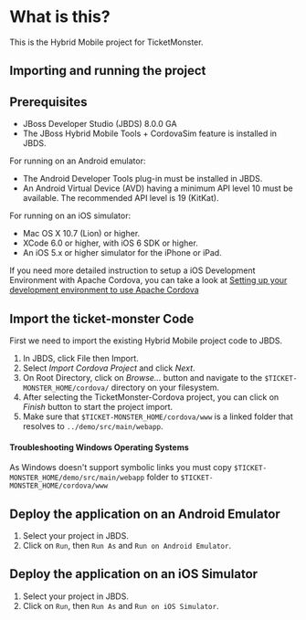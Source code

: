 # What is this?

This is the Hybrid Mobile project for TicketMonster.

## Importing and running the project

Prerequisites
-------------

* JBoss Developer Studio (JBDS) 8.0.0 GA
* The JBoss Hybrid Mobile Tools + CordovaSim feature is installed in JBDS.

For running on an Android emulator:

* The Android Developer Tools plug-in must be installed in JBDS.
* An Android Virtual Device (AVD) having a minimum API level 10 must be available. The recommended API level is 19 (KitKat).

For running on an iOS simulator:

* Mac OS X 10.7 (Lion) or higher.
* XCode 6.0 or higher, with iOS 6 SDK or higher.
* An iOS 5.x or higher simulator for the iPhone or iPad.

If you need more detailed instruction to setup a iOS Development Environment with Apache Cordova, you can take a look at [Setting up your development environment to use Apache Cordova](https://aerogear.org/docs/guides/aerogear-cordova/CordovaSetup/)

Import the ticket-monster Code
------------------------------

First we need to import the existing Hybrid Mobile project code to JBDS.

1. In JBDS, click File then Import.
2. Select *Import Cordova Project* and click *Next*.
3. On Root Directory, click on *Browse...* button and navigate to the `$TICKET-MONSTER_HOME/cordova/` directory on your filesystem.
4. After selecting the TicketMonster-Cordova project, you can click on *Finish* button to start the project import.
5. Make sure that `$TICKET-MONSTER_HOME/cordova/www` is a linked folder that resolves to `../demo/src/main/webapp`.

#### Troubleshooting Windows Operating Systems

As Windows doesn't support symbolic links you must copy `$TICKET-MONSTER_HOME/demo/src/main/webapp` folder to `$TICKET-MONSTER_HOME/cordova/www`


Deploy the application on an Android Emulator
--------------------------------------------

1. Select your project in JBDS.
2. Click on `Run`, then `Run As` and `Run on Android Emulator`.


Deploy the application on an iOS Simulator
--------------------------------------------

1. Select your project in JBDS.
2. Click on `Run`, then `Run As` and `Run on iOS Simulator`.
